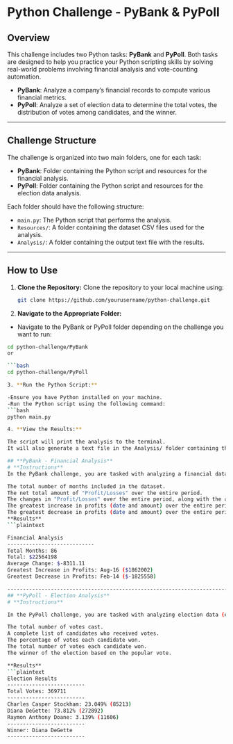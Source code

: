 # **Python Challenge - PyBank & PyPoll**

## **Overview**

This challenge includes two Python tasks: **PyBank** and **PyPoll**. Both tasks are designed to help you practice your Python scripting skills by solving real-world problems involving financial analysis and vote-counting automation.

- **PyBank**: Analyze a company’s financial records to compute various financial metrics.
- **PyPoll**: Analyze a set of election data to determine the total votes, the distribution of votes among candidates, and the winner.

---

## **Challenge Structure**

The challenge is organized into two main folders, one for each task:

- **PyBank**: Folder containing the Python script and resources for the financial analysis.
- **PyPoll**: Folder containing the Python script and resources for the election data analysis.

Each folder should have the following structure:
- `main.py`: The Python script that performs the analysis.
- `Resources/`: A folder containing the dataset CSV files used for the analysis.
- `Analysis/`: A folder containing the output text file with the results.

---

## **How to Use**

1. **Clone the Repository:**
   Clone the repository to your local machine using:
   ```bash
   git clone https://github.com/yourusername/python-challenge.git

2. **Navigate to the Appropriate Folder:**
- Navigate to the PyBank or PyPoll folder depending on the challenge you want to run:

```bash
cd python-challenge/PyBank
or

```bash
cd python-challenge/PyPoll

3. **Run the Python Script:**

-Ensure you have Python installed on your machine.
-Run the Python script using the following command:
```bash
python main.py

4. **View the Results:**

The script will print the analysis to the terminal.
It will also generate a text file in the Analysis/ folder containing the same results.

## **PyBank - Financial Analysis**
# **Instructions**
In the PyBank challenge, you are tasked with analyzing a financial dataset (budget_data.csv). The dataset includes two columns: "Date" and "Profit/Losses". The goal is to create a Python script that calculates the following:

The total number of months included in the dataset.
The net total amount of "Profit/Losses" over the entire period.
The changes in "Profit/Losses" over the entire period, along with the average of those changes.
The greatest increase in profits (date and amount) over the entire period.
The greatest decrease in profits (date and amount) over the entire period.
**Results**
```plaintext

Financial Analysis
----------------------------
Total Months: 86
Total: $22564198
Average Change: $-8311.11
Greatest Increase in Profits: Aug-16 ($1862002)
Greatest Decrease in Profits: Feb-14 ($-1825558)

---------------------------------------------------------------------------------------------------------------------------------------------------------------------------------------------------
## **PyPoll - Election Analysis**
# **Instructions**

In the PyPoll challenge, you are tasked with analyzing election data (election_data.csv). The dataset includes three columns: "Voter ID", "County", and "Candidate". The goal is to calculate the following:

The total number of votes cast.
A complete list of candidates who received votes.
The percentage of votes each candidate won.
The total number of votes each candidate won.
The winner of the election based on the popular vote.

**Results**
```plaintext
Election Results
-------------------------
Total Votes: 369711
-------------------------
Charles Casper Stockham: 23.049% (85213)
Diana DeGette: 73.812% (272892)
Raymon Anthony Doane: 3.139% (11606)
-------------------------
Winner: Diana DeGette
-------------------------

